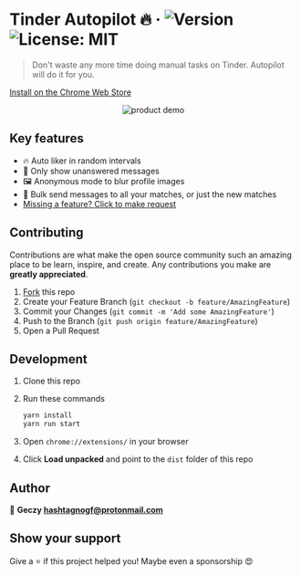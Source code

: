 Tinder Autopilot 🔥
&middot;
![Version](https://img.shields.io/badge/version-2.0.8-blue.svg?cacheSeconds=2592000)
![License: MIT](https://img.shields.io/badge/License-MIT-yellow.svg)
=====

> Don't waste any more time doing manual tasks on Tinder. Autopilot will do it for you.

[Install on the Chrome Web Store](https://chrome.google.com/webstore/detail/autopilot-for-tinder/bfpgbjekakfijondlfloonhdkcjlhehg?hl=en)

<p align="center">
    <img src="https://i.imgur.com/wz8fHwG.png" alt="product demo">
</p>

## Key features

- 🔥 Auto liker in random intervals
- 🤫 Only show unanswered messages
- 🖼 Anonymous mode to blur profile images
- 💌 Bulk send messages to all your matches, or just the new matches
- [Missing a feature? Click to make request](https://github.com/Geczy/tinder-autopilot/issues/new)

## Contributing

Contributions are what make the open source community such an amazing place to be learn, inspire, and create. Any contributions you make are **greatly appreciated**.

1. [Fork](https://github.com/Geczy/tinder-autopilot/fork) this repo
2. Create your Feature Branch (`git checkout -b feature/AmazingFeature`)
3. Commit your Changes (`git commit -m 'Add some AmazingFeature'`)
4. Push to the Branch (`git push origin feature/AmazingFeature`)
5. Open a Pull Request

## Development

1. Clone this repo
2. Run these commands

   ```sh
   yarn install
   yarn run start
   ```

3. Open `chrome://extensions/` in your browser
4. Click **Load unpacked** and point to the `dist` folder of this repo

## Author

👤 **Geczy <hashtagnogf@protonmail.com>**

## Show your support

Give a ⭐️ if this project helped you! Maybe even a sponsorship 😍
